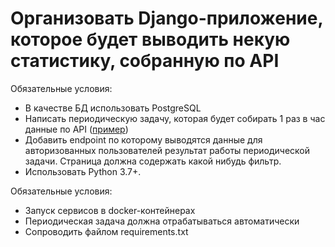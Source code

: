 # Организовать Django-приложение, которое будет выводить некую статистику, собранную по API

Обязательные условия:

- В качестве БД использовать PostgreSQL
- Написать периодическую задачу, которая будет собирать 1 раз в час данные по API ([пример](https://www.alphavantage.co/documentation/))
- Добавить endpoint по которому выводятся данные для авторизованных пользователей результат работы периодической задачи. Страница должна содержать какой нибудь фильтр.
- Использовать Python 3.7+.

Обязательные условия:

- Запуск сервисов в docker-контейнерах
- Периодическая задача должна отрабатываться автоматически
- Сопроводить файлом requirements.txt

